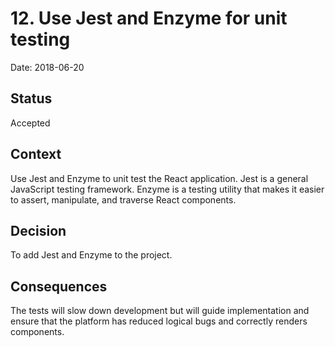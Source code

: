 # 12. Use Jest and Enzyme for unit testing

Date: 2018-06-20

## Status

Accepted

## Context

Use Jest and Enzyme to unit test the React application. Jest is a general JavaScript testing framework. Enzyme is a testing utility that makes it easier to assert, manipulate, and traverse React components.

## Decision

To add Jest and Enzyme to the project.

## Consequences

The tests will slow down development but will guide implementation and ensure that the platform has reduced logical bugs and correctly renders components.
